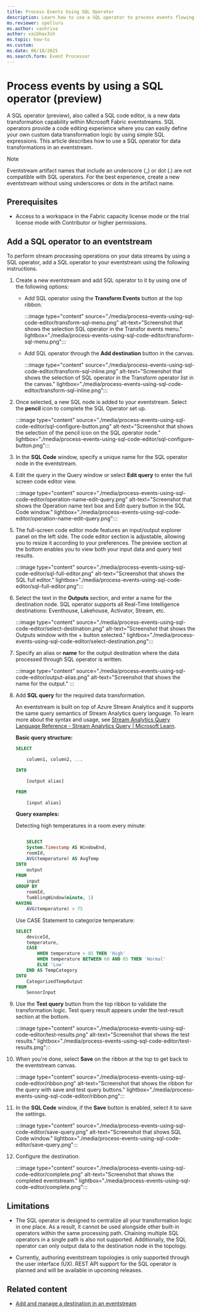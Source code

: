 ```yaml
---
title: Process Events Using SQL Operator
description: Learn how to use a SQL operator to process events flowing through eventstreams. 
ms.reviewer: spelluru
ms.author: vashriva
author: vaibhav3sh
ms.topic: how-to
ms.custom:
ms.date: 06/18/2025
ms.search.form: Event Processor
---
```


# Process events by using a SQL operator (preview)

A SQL operator (preview), also called a SQL code editor, is a new data transformation capability within Microsoft Fabric eventstreams. SQL operators provide a code editing experience where you can easily define your own custom data transformation logic by using simple SQL expressions. This article describes how to use a SQL operator for data transformations in an eventstream.

> [!NOTE]
> Eventstream artifact names that include an underscore (_) or dot (.) are not compatible with SQL operators. For the best experience, create a new eventstream without using underscores or dots in the artifact name.

## Prerequisites

- Access to a workspace in the Fabric capacity license mode or the trial license mode with Contributor or higher permissions.

## Add a SQL operator to an eventstream

To perform stream processing operations on your data streams by using a SQL operator, add a SQL operator to your eventstream using the following instructions.

1. Create a new eventstream and add SQL operator to it by using one of the following options:
    - Add SQL operator using the **Transform Events** button at the top ribbon.

      :::image type="content" source="./media/process-events-using-sql-code-editor/transform-sql-menu.png" alt-text="Screenshot that shows the selection SQL operator in the Transfor events menu." lightbox="./media/process-events-using-sql-code-editor/transform-sql-menu.png":::
    - Add SQL operator through the **Add destination** button in the canvas.

      :::image type="content" source="./media/process-events-using-sql-code-editor/transform-sql-inline.png" alt-text="Screenshot that shows the selection of SQL operator in the Transform operator list in the canvas." lightbox="./media/process-events-using-sql-code-editor/transform-sql-inline.png":::

1. Once selected, a new SQL node is added to your eventstream. Select the **pencil** icon to complete the SQL Operator set up.  

      :::image type="content" source="./media/process-events-using-sql-code-editor/sql-configure-button.png" alt-text="Screenshot that shows the selection of the pencil icon on the SQL operator node." lightbox="./media/process-events-using-sql-code-editor/sql-configure-button.png":::

1. In the **SQL Code** window, specify a unique name for the SQL operator node in the eventstream.

1. Edit the query in the Query window or select **Edit query** to enter the full screen code editor view.  

      :::image type="content" source="./media/process-events-using-sql-code-editor/operation-name-edit-query.png" alt-text="Screenshot that shows the Operation name text box and Edit query button in the SQL Code window." lightbox="./media/process-events-using-sql-code-editor/operation-name-edit-query.png":::

1. The full-screen code editor mode features an input/output explorer panel on the left side. The code editor section is adjustable, allowing you to resize it according to your preferences. The preview section at the bottom enables you to view both your input data and query test results.

      :::image type="content" source="./media/process-events-using-sql-code-editor/sql-full-editor.png" alt-text="Screenshot that shows the SQL full editor." lightbox="./media/process-events-using-sql-code-editor/sql-full-editor.png":::

1. Select the text in the **Outputs** section, and enter a name for the destination node. SQL operator supports all Real-Time Intelligence destinations: Eventhouse, Lakehouse, Activator, Stream, etc.

    :::image type="content" source="./media/process-events-using-sql-code-editor/select-destination.png" alt-text="Screenshot that shows the Outputs window with the + button selected." lightbox="./media/process-events-using-sql-code-editor/select-destination.png":::

1. Specify an alias or **name** for the output destination where the data processed through SQL operator is written.

    :::image type="content" source="./media/process-events-using-sql-code-editor/output-alias.png" alt-text="Screenshot that shows the name for the output." :::

1. Add **SQL query** for the required data transformation.

    An eventstream is built on top of Azure Stream Analytics and it supports the same query semantics of Stream Analytics query language. To learn more about the syntax and usage, see [Stream Analytics Query Language Reference - Stream Analytics Query | Microsoft Learn](/stream-analytics-query/stream-analytics-query-language-reference).

    **Basic query structure:**

    ```sql
    SELECT 
    
        column1, column2, ... 
    
    INTO 
    
        [output alias] 
    
    FROM 
    
        [input alias] 
    ```

    **Query examples:**

    Detecting high temperatures in a room every minute:

    ```sql
    
        SELECT 
        System.Timestamp AS WindowEnd, 
        roomId, 
        AVG(temperature) AS AvgTemp 
    INTO 
        output 
    FROM 
        input 
    GROUP BY 
        roomId, 
        TumblingWindow(minute, 1) 
    HAVING 
        AVG(temperature) > 75 
    ```

    Use CASE Statement to categorize temperature:

    ```sql
    SELECT
        deviceId, 
        temperature, 
        CASE  
            WHEN temperature > 85 THEN 'High' 
            WHEN temperature BETWEEN 60 AND 85 THEN 'Normal' 
            ELSE 'Low' 
        END AS TempCategory 
    INTO 
        CategorizedTempOutput 
    FROM 
        SensorInput 
    ````

1. Use the **Test query** button from the top ribbon to validate the transformation logic. Test query result appears under the test-result section at the bottom.

    :::image type="content" source="./media/process-events-using-sql-code-editor/test-results.png" alt-text="Screenshot that shows the test results." lightbox="./media/process-events-using-sql-code-editor/test-results.png":::

1. When you're done, select **Save** on the ribbon at the top to get back to the eventstream canvas.  

    :::image type="content" source="./media/process-events-using-sql-code-editor/ribbon.png" alt-text="Screenshot that shows the ribbon for the query with save and test query buttons." lightbox="./media/process-events-using-sql-code-editor/ribbon.png":::  

1. In the **SQL Code** window, if the **Save** button is enabled, select it to save the settings.

    :::image type="content" source="./media/process-events-using-sql-code-editor/save-query.png" alt-text="Screenshot that shows SQL Code window." lightbox="./media/process-events-using-sql-code-editor/save-query.png":::  

1. Configure the destination.

    :::image type="content" source="./media/process-events-using-sql-code-editor/complete.png" alt-text="Screenshot that shows the completed eventstream." lightbox="./media/process-events-using-sql-code-editor/complete.png":::        

## Limitations

- The SQL operator is designed to centralize all your transformation logic in one place. As a result, it cannot be used alongside other built-in operators within the same processing path. Chaining multiple SQL operators in a single path is also not supported. Additionally, the SQL operator can only output data to the destination node in the topology.

- Currently, authoring eventstream topologies is only supported through the user interface (UX). REST API support for the SQL operator is planned and will be available in upcoming releases.

## Related content

- [Add and manage a destination in an eventstream](./add-manage-eventstream-destinations.md)
